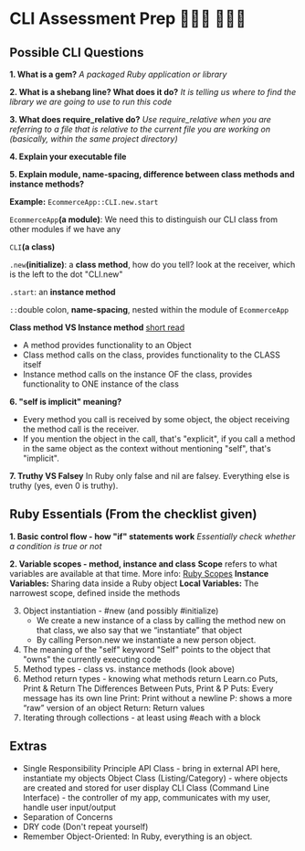 # CLI Assessment Prep 👨🏻‍💻 👩🏻‍💻

## Possible CLI Questions
**1. What is a gem?** _A packaged Ruby application or library_

**2. What is a shebang line? What does it do?** _It is telling us where to find the library we are going to use to run this code_
  
**3. What does require_relative do?** _Use require_relative when you are referring to a file that is relative to the current file you are working on (basically, within the same project directory)_
  
**4. Explain your executable file**

**5. Explain module, name-spacing, difference between class methods and instance methods?** 

**Example:** `EcommerceApp::CLI.new.start`

`EcommerceApp`**(a module)**: We need this to distinguish our CLI class from other modules if we have any

`CLI`**(a class)**

`.new`**(initialize)**: a **class method**, how do you tell? look at the receiver, which is the left to the dot "CLI.new"

`.start`: an **instance method**

`::`double colon, **name-spacing**, nested within the module of `EcommerceApp`

**Class method VS Instance method** [short read](https://dev.to/adamlombard/ruby-class-methods-vs-instance-methods-4aje)
- A method provides functionality to an Object
- Class method calls on the class, provides functionality to the CLASS itself
- Instance method calls on the instance OF the class, provides functionality to ONE instance of the class

**6. "self is implicit" meaning?**
- Every method you call is received by some object, the object receiving the method call is the receiver. 
- If you mention the object in the call, that's "explicit", if you call a method in the same object as the context without mentioning "self", that's "implicit".

**7. Truthy VS Falsey**
In Ruby only false and nil are falsey. Everything else is truthy (yes, even 0 is truthy).

## Ruby Essentials (From the checklist given)
**1. Basic control flow - how "if" statements work**
_Essentially check whether a condition is true or not_

**2. Variable scopes - method, instance and class**
**Scope** refers to what variables are available at that time. 
More info: [Ruby Scopes](https://www.rubyguides.com/2019/03/ruby-scope-binding/)
**Instance Variables:** Sharing data inside a Ruby object
**Local Variables:** The narrowest scope, defined inside the methods


3. Object instantiation - #new (and possibly #initialize)
	- We create a new instance of a class by calling the method new on that class, we also say that we “instantiate” that object
	- By calling Person.new we instantiate a new person object.
4. The meaning of the "self" keyword
	"Self" points to the object that "owns" the currently executing code
5. Method types - class vs. instance methods
	(look above)
6. Method return types - knowing what methods return
	Learn.co Puts, Print & Return
	The Differences Between Puts, Print & P
	Puts: Every message has its own line
	Print: Print without a newline
	P: shows a more “raw” version of an object
	Return: Return values
7. Iterating through collections - at least using #each with a block

## Extras
- Single Responsibility Principle
		API Class - bring in external API here, instantiate my objects
		Object Class (Listing/Category) - where objects are created and stored for user display
		CLI Class (Command Line Interface) - the controller of my app, communicates with my user, handle user input/output
- Separation of Concerns
- DRY code (Don't repeat yourself)
- Remember Object-Oriented: In Ruby, everything is an object.
